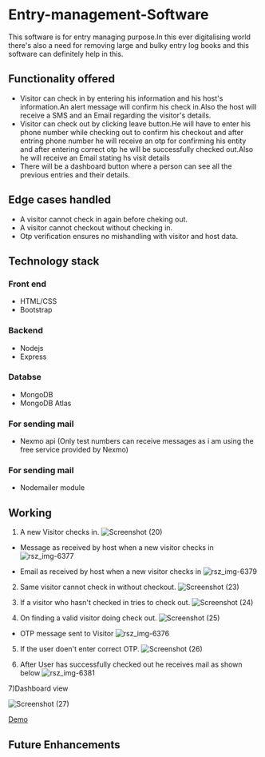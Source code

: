 # Entry-management-Software
 This software is for entry managing purpose.In this ever digitalising world there's also a need for removing large and bulky entry log books and this software can definitely help in this.
 
 ## Functionality offered
 * Visitor can check in by entering his information and his host's information.An alert message will confirm his check in.Also the host will receive a SMS and an Email regarding the visitor's details.
 * Visitor can check out by clicking leave button.He will have to enter his phone number while checking out to confirm his checkout and after entring phone number he will receive an otp for confirming his entity and after entering correct otp he will be successfully checked out.Also he will receive an Email stating hs visit details
 * There will be a dashboard button where a person can see all the previous entries and their details.
 
 ## Edge cases handled
 * A visitor cannot check in again before cheking out.
 * A visitor cannot checkout without checking in.
 * Otp verification ensures no mishandling with visitor and host data.
  
 ## Technology stack
 ### Front end
 * HTML/CSS
 * Bootstrap
 
 ### Backend
 * Nodejs
 * Express
 
 ### Databse
 * MongoDB
 * MongoDB Atlas
 
 ### For sending mail 
 * Nexmo api (Only test numbers can receive messages as i am using the free service provided by Nexmo)
 
 ### For sending mail 
 * Nodemailer module
 
 ## Working
 1) A new Visitor checks in.
 ![Screenshot (20)](https://user-images.githubusercontent.com/43185824/70031940-6b8dec00-15d2-11ea-971a-cc6284cac18e.png)
 
 * Message as received by host when a new visitor checks in
![rsz_img-6377](https://user-images.githubusercontent.com/43185824/70035877-b3644180-15d9-11ea-8635-1a51f3f2a037.png)

 * Email as received by host when a new visitor checks in
 ![rsz_img-6379](https://user-images.githubusercontent.com/43185824/70035901-c119c700-15d9-11ea-866c-0416d8d665bb.png)
 
 2) Same visitor cannot check in without checkout.
 ![Screenshot (23)](https://user-images.githubusercontent.com/43185824/70032051-a4c65c00-15d2-11ea-920a-2885a180462a.png)
 
 3) If a visitor who hasn't checked in tries to check out.
 ![Screenshot (24)](https://user-images.githubusercontent.com/43185824/70032056-a6901f80-15d2-11ea-9fe2-afd221c342cd.png)
 
 4) On finding a valid visitor doing check out.
 ![Screenshot (25)](https://user-images.githubusercontent.com/43185824/70032060-a7c14c80-15d2-11ea-8037-22dae3a6df36.png)
 
 * OTP message sent to Visitor 
 ![rsz_img-6376](https://user-images.githubusercontent.com/43185824/70035868-afd0ba80-15d9-11ea-8ba0-ef2ee46ac5b6.png)
 
 5) If the user doen't enter correct OTP.
  ![Screenshot (26)](https://user-images.githubusercontent.com/43185824/70032061-a98b1000-15d2-11ea-9aab-98f27527ddd7.png)
 
 
 6) After User has successfully checked out he receives mail as shown below
 ![rsz_img-6381](https://user-images.githubusercontent.com/43185824/70035891-ba8b4f80-15d9-11ea-9719-c29c9ad52137.png)
 
 7)Dashboard view
 
![Screenshot (27)](https://user-images.githubusercontent.com/43185824/70032064-aabc3d00-15d2-11ea-8645-fd6e01c5b634.png)
 
 
 [Demo](https://entrymanagementwebsite.herokuapp.com)
 
 ## Future Enhancements




 
 
 
 
 
